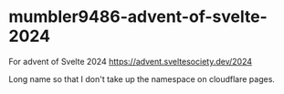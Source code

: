 # mumbler9486-advent-of-svelte-2024
For advent of Svelte 2024 https://advent.sveltesociety.dev/2024

Long name so that I don't take up the namespace on cloudflare pages.
